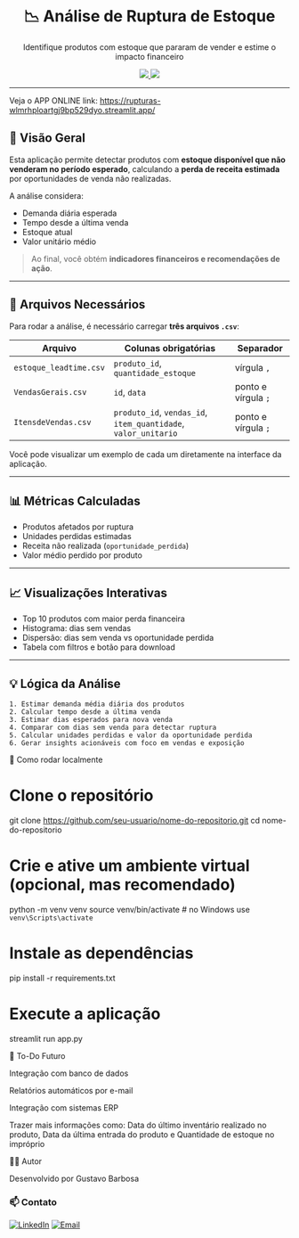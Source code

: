 <h1 align="center">📉 Análise de Ruptura de Estoque</h1>
<p align="center">Identifique produtos com estoque que pararam de vender e estime o impacto financeiro</p>

<p align="center">
  <a href="https://rupturas-wlmrhploartgj9bp529dyo.streamlit.app/" target="_blank">
    <img src="https://img.shields.io/badge/Ver App Online-Streamlit-FF4B4B?style=for-the-badge&logo=streamlit&logoColor=white"/>
  </a>
  <a href="https://www.linkedin.com/in/gustavo-barbosa-868976236/" target="_blank">
    <img src="https://img.shields.io/badge/Autor-Gustavo Barbosa-0A66C2?style=for-the-badge&logo=linkedin&logoColor=white"/>
  </a>
</p>

---

Veja o APP ONLINE link: https://rupturas-wlmrhploartgj9bp529dyo.streamlit.app/

## 🧠 Visão Geral

Esta aplicação permite detectar produtos com **estoque disponível que não venderam no período esperado**, calculando a **perda de receita estimada** por oportunidades de venda não realizadas.

A análise considera:

- Demanda diária esperada
- Tempo desde a última venda
- Estoque atual
- Valor unitário médio

> Ao final, você obtém **indicadores financeiros e recomendações de ação**.

---

## 📁 Arquivos Necessários

Para rodar a análise, é necessário carregar **três arquivos `.csv`**:

| Arquivo | Colunas obrigatórias | Separador |
|--------|----------------------|-----------|
| `estoque_leadtime.csv` | `produto_id`, `quantidade_estoque` | vírgula `,` |
| `VendasGerais.csv` | `id`, `data` | ponto e vírgula `;` |
| `ItensdeVendas.csv` | `produto_id`, `vendas_id`, `item_quantidade`, `valor_unitario` | ponto e vírgula `;` |

Você pode visualizar um exemplo de cada um diretamente na interface da aplicação.

---

## 📊 Métricas Calculadas

- Produtos afetados por ruptura
- Unidades perdidas estimadas
- Receita não realizada (`oportunidade_perdida`)
- Valor médio perdido por produto

---

## 📈 Visualizações Interativas

- Top 10 produtos com maior perda financeira
- Histograma: dias sem vendas
- Dispersão: dias sem venda vs oportunidade perdida
- Tabela com filtros e botão para download

---

## 💡 Lógica da Análise

```text
1. Estimar demanda média diária dos produtos
2. Calcular tempo desde a última venda
3. Estimar dias esperados para nova venda
4. Comparar com dias sem venda para detectar ruptura
5. Calcular unidades perdidas e valor da oportunidade perdida
6. Gerar insights acionáveis com foco em vendas e exposição
```

🧾 Como rodar localmente

# Clone o repositório
git clone https://github.com/seu-usuario/nome-do-repositorio.git
cd nome-do-repositorio

# Crie e ative um ambiente virtual (opcional, mas recomendado)
python -m venv venv
source venv/bin/activate  # no Windows use `venv\Scripts\activate`

# Instale as dependências
pip install -r requirements.txt

# Execute a aplicação
streamlit run app.py


📌 To-Do Futuro

 Integração com banco de dados

 Relatórios automáticos por e-mail

 Integração com sistemas ERP

 Trazer mais informações como: Data do último inventário realizado no produto, Data da última entrada do produto e Quantidade de estoque no impróprio

🧑‍💻 Autor

Desenvolvido por Gustavo Barbosa

### 📫 Contato

[![LinkedIn](https://img.shields.io/badge/-LinkedIn-0A66C2?style=for-the-badge&logo=linkedin&logoColor=white)](https://www.linkedin.com/in/gustavo-barbosa-868976236/) [![Email](https://img.shields.io/badge/Email-gustavobarbosa7744@gmail.com-D14836?style=for-the-badge&logo=gmail&logoColor=white)](mailto:gustavobarbosa7744@gmail.com)
